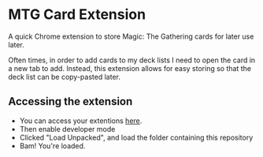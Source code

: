 # MTG Card Extension

A quick Chrome extension to store Magic: The Gathering cards for later use later.

Often times, in order to add cards to my deck lists I need to open the card in a new tab to add. Instead, this extension
allows for easy storing so that the deck list can be copy-pasted later.

## Accessing the extension

- You can access your extentions [here](chrome://extensions/).
- Then enable developer mode
- Clicked "Load Unpacked", and load the folder containing this repository
- Bam! You're loaded.
